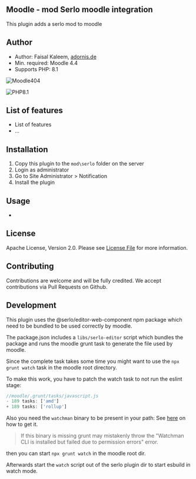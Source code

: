 ## Moodle - mod Serlo moodle integration
This plugin adds a serlo mod to moodle

## Author
* Author: Faisal Kaleem, [adornis.de](https://adornis.de/)
* Min. required: Moodle 4.4
* Supports PHP: 8.1

![Moodle404](https://img.shields.io/badge/moodle-4.4-brightgreen.svg?logo=moodle)

![PHP8.1](https://img.shields.io/badge/PHP-8.1-brightgreen.svg?logo=php)

## List of features

- List of features
- ...

## Installation

1.  Copy this plugin to the `mod\serlo` folder on the server
2.  Login as administrator
3.  Go to Site Administrator > Notification
4.  Install the plugin

## Usage
- 

## License

Apache License, Version 2.0. Please see [License File](LICENSE) for more information.

## Contributing

Contributions are welcome and will be fully credited. We accept contributions via Pull Requests on Github.

## Development

This plugin uses the @serlo/editor-web-component npm package which need to be bundled to be used correctly by moodle.

The package.json includes a `libs/serlo-editor` script which bundles the package and runs the moodle grunt task to generate the file used by moodle.

Since the complete task takes some time you might want to use the `npx grunt watch` task in the moodle root directory.

To make this work, you have to patch the watch task to not run the eslint stage:

```js
//moodle/.grunt/tasks/javascript.js
- 189 tasks: ['amd']
+ 189 tasks: ['rollup']
```

Also you need the `watchman` binary to be present in your path: See [here](https://facebook.github.io/watchman/docs/install.html) on how to get it.

> If this binary is missing grunt may mistakenly throw the "Watchman CLI is installed but failed due to permission errors" error.

then you can start `npx grunt watch` in the moodle root dir.

Afterwards start the `watch` script out of the serlo plugin dir to start esbuild in watch mode.
